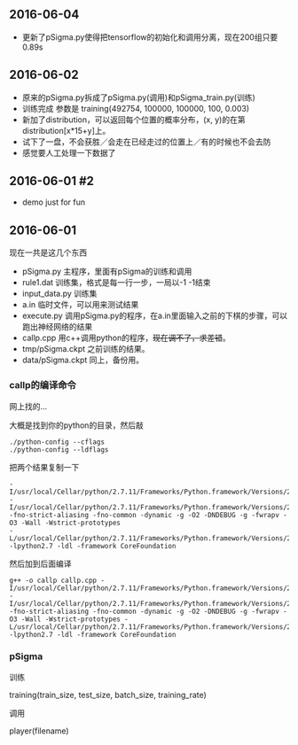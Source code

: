 ## 2016-06-04

- 更新了pSigma.py使得把tensorflow的初始化和调用分离，现在200组只要0.89s

## 2016-06-02

- 原来的pSigma.py拆成了pSigma.py(调用)和pSigma_train.py(训练)
- 训练完成 参数是 training(492754, 100000, 100000, 100, 0.003)
- 新加了distribution，可以返回每个位置的概率分布，(x, y)的在第distribution[x*15+y]上。
- 试下了一盘，不会获胜／会走在已经走过的位置上／有的时候也不会去防
- 感觉要人工处理一下数据了

## 2016-06-01 #2

- demo just for fun

## 2016-06-01

现在一共是这几个东西

- pSigma.py 主程序，里面有pSigma的训练和调用
- rule1.dat 训练集，格式是每一行一步，一局以-1 -1结束
- input_data.py 训练集
- a.in 临时文件，可以用来测试结果
- execute.py 调用pSigma.py的程序，在a.in里面输入之前的下棋的步骤，可以跑出神经网络的结果
- callp.cpp 用c++调用python的程序，<del>现在调不了，求差错</del>。
- tmp/pSigma.ckpt 之前训练的结果。
- data/pSigma.ckpt 同上，备份用。

### callp的编译命令

网上找的...

大概是找到你的python的目录，然后敲

	./python-config --cflags
	./python-config --ldflags

把两个结果复制一下

	-I/usr/local/Cellar/python/2.7.11/Frameworks/Python.framework/Versions/2.7/include/python2.7 -I/usr/local/Cellar/python/2.7.11/Frameworks/Python.framework/Versions/2.7/include/python2.7 -fno-strict-aliasing -fno-common -dynamic -g -O2 -DNDEBUG -g -fwrapv -O3 -Wall -Wstrict-prototypes 
	-L/usr/local/Cellar/python/2.7.11/Frameworks/Python.framework/Versions/2.7/lib/python2.7/config -lpython2.7 -ldl -framework CoreFoundation

然后加到后面编译

	g++ -o callp callp.cpp -I/usr/local/Cellar/python/2.7.11/Frameworks/Python.framework/Versions/2.7/include/python2.7 -I/usr/local/Cellar/python/2.7.11/Frameworks/Python.framework/Versions/2.7/include/python2.7 -fno-strict-aliasing -fno-common -dynamic -g -O2 -DNDEBUG -g -fwrapv -O3 -Wall -Wstrict-prototypes -L/usr/local/Cellar/python/2.7.11/Frameworks/Python.framework/Versions/2.7/lib/python2.7/config -lpython2.7 -ldl -framework CoreFoundation

### pSigma

训练

training(train_size, test_size, batch_size, training_rate)

调用

player(filename)

